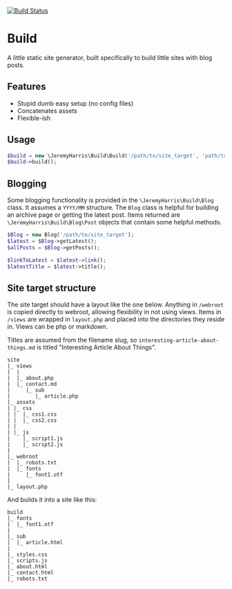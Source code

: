 [![Build
Status](https://travis-ci.org/jeremyharris/build.svg?branch=master)](https://travis-ci.org/jeremyharris/build)

# Build

A little static site generator, built specifically to build little sites with
blog posts.

## Features

- Stupid dumb easy setup (no config files)
- Concatenates assets
- Flexible-ish

## Usage

```php
$build = new \JeremyHarris\Build\Build('/path/to/site_target', 'path/to/build_target');
$build->build();
```

## Blogging

Some blogging functionality is provided in the `\JeremyHarris\Build\Blog` class.
It assumes a `YYYY/MM` structure. The `Blog` class is helpful for building an
archive page or getting the latest post. Items returned are `\JeremyHarris\Build\Blog\Post`
objects that contain some helpful methods.

```php
$Blog = new Blog('/path/to/site_target');
$latest = $Blog->getLatest();
$allPosts = $Blog->getPosts();

$linkToLatest = $latest->link();
$latestTitle = $latest->title();
```

## Site target structure

The site target should have a layout like the one below. Anything in `/webroot`
is copied directly to webroot, allowing flexibility in not using views. Items
in `/views` are wrapped in `layout.php` and placed into the directories they
reside in. Views can be php or markdown.

Titles are assumed from the filename slug, so `interesting-article-about-things.md`
is titled "Interesting Article About Things".

```
site
|_ views
|  |
|  |_ about.php
|  |_ contact.md
|     |_ sub
|        |_ article.php
|_ assets
| |_ css
| |  |_ css1.css
| |  |_ css2.css
| |
| |_ js
|    |_ script1.js
|    |_ script2.js
|
|_ webroot
|  |_ robots.txt
|  |_ fonts
|     |_ font1.otf
|
|_ layout.php
```

And builds it into a site like this:

```
build
|_ fonts
|  |_ font1.otf
|
|_ sub
|  |_ article.html
|
|_ styles.css
|_ scripts.js
|_ about.html
|_ contact.html
|_ robots.txt
```